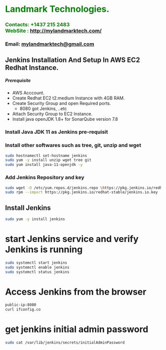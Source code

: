 #  **<span style="color:green">Landmark Technologies.</span>**
### **<span style="color:green">Contacts: +1437 215 2483<br> WebSite : <http://mylandmarktech.com/></span>**
### **Email: mylandmarktech@gmail.com**



## Jenkins Installation And Setup In AWS EC2 Redhat Instance.
##### Prerequisite
+ AWS Acccount.
+ Create Redhat EC2 t2.medium Instance with 4GB RAM.
+ Create Security Group and open Required ports.
   + 8080 got Jenkins, ..etc
+ Attach Security Group to EC2 Instance.
+ Install java openJDK 1.8+ for SonarQube version 7.8

### Install Java JDK 11 as Jenkins pre-requisit
### Install other softwares such as tree, git, unzip and wget

``` sh
sudo hostnamectl set-hostname jenkins
sudo yum -y install unzip wget tree git
sudo yum install java-11-openjdk -y
```

###  Add Jenkins Repository and key

```sh
sudo wget -O /etc/yum.repos.d/jenkins.repo \https://pkg.jenkins.io/redhat-stable/jenkins.repo
sudo rpm --import https://pkg.jenkins.io/redhat-stable/jenkins.io.key
```

## Install Jenkins

```sh
sudo yum -y install jenkins
```

# start Jenkins  service and verify Jenkins is running

```sh
sudo systemctl start jenkins
sudo systemctl enable jenkins
sudo systemctl status jenkins
```

# Access Jenkins from the browser

```sh
public-ip:8080
curl ifconfig.co 
```

# get jenkins initial admin password

```sh
sudo cat /var/lib/jenkins/secrets/initialAdminPassword
```

